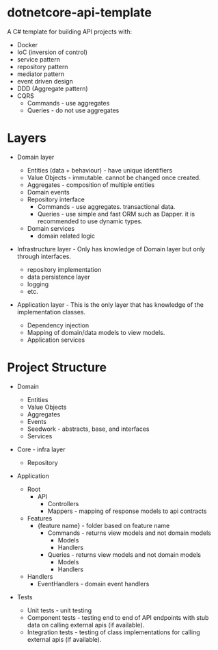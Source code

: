 # dotnetcore-api-template

A C# template for building API projects with:
  * Docker
  * IoC (inversion of control)
  * service pattern
  * repository pattern
  * mediator pattern
  * event driven design
  * DDD (Aggregate pattern)
  * CQRS
    * Commands - use aggregates 
    * Queries - do not use aggregates
  
# Layers
  * Domain layer
    * Entities (data + behaviour) - have unique identifiers
    * Value Objects - immutable. cannot be changed once created.
    * Aggregates - composition of multiple entities
    * Domain events
    * Repository interface
      * Commands - use aggregates. transactional data.
      * Queries - use simple and fast ORM such as Dapper. it is recommended to use dynamic types.
    * Domain services
      * domain related logic
      
  * Infrastructure layer - Only has knowledge of Domain layer but only through interfaces.
    * repository implementation
    * data persistence layer
    * logging
    * etc. 
    
  * Application layer - This is the only layer that has knowledge of the implementation classes. 
    * Dependency injection
    * Mapping of domain/data models to view models. 
    * Application services
              
# Project Structure
  * Domain
    * Entities
    * Value Objects
    * Aggregates
    * Events
    * Seedwork - abstracts, base, and interfaces
    * Services
    
  * Core - infra layer
    * Repository
        
  * Application
    * Root
      * API
        * Controllers
        * Mappers - mapping of response models to api contracts
    * Features
      * {feature name} - folder based on feature name
        * Commands - returns view models and not domain models
          * Models
          * Handlers
        * Queries - returns view models and not domain models
          * Models
          * Handlers
    * Handlers
      * EventHandlers - domain event handlers
        
  * Tests
    * Unit tests - unit testing
    * Component tests - testing end to end of API endpoints with stub data on calling external apis (if available).
    * Integration tests - testing of class implementations for calling external apis (if available).
  

 
